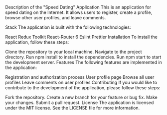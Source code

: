 Description of the "Speed Dating" Application
This is an application for speed dating on the Internet. It allows users to register, create a profile, browse other user profiles, and leave comments.

Stack
The application is built with the following technologies:

React
Redux Toolkit
React-Router 6
Eslint
Prettier
Installation
To install the application, follow these steps:

Clone the repository to your local machine.
Navigate to the project directory.
Run npm install to install the dependencies.
Run npm start to start the development server.
Features
The following features are implemented in the application:

Registration and authorization process
User profile page
Browse all user profiles
Leave comments on user profiles
Contributing
If you would like to contribute to the development of the application, please follow these steps:

Fork the repository.
Create a new branch for your feature or bug fix.
Make your changes.
Submit a pull request.
License
The application is licensed under the MIT license. See the LICENSE file for more information.

